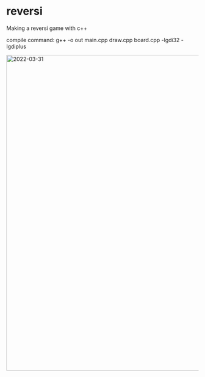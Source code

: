 # reversi
Making a reversi game with c++

compile command: g++ -o out main.cpp draw.cpp board.cpp -lgdi32 -lgdiplus 

<img width="828" alt="2022-03-31" src="https://user-images.githubusercontent.com/79746022/160963090-5f3cc83d-ab51-45fa-9b53-a98b5a24eec6.png">